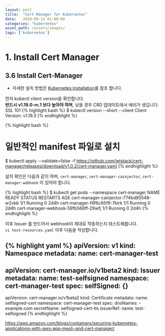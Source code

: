 ```yaml
---
layout: post
title:  "Cert Manager for Kubernetes"
date:   2020-09-14 01:00:00
categories: "kubernetes"
asset_path: /assets/images/
tags: ['kubernetes']
---
```


# 1. Install Cert Manager

## 3.6 Install Cert-Manager

 - 자세한 설치 방법은 [Kubernetes Installation](https://cert-manager.io/docs/installation/kubernetes/)를 참조 합니다.

먼저 kubectl client version을 확인합니다.<br>
**반드시 v1.19.0-rc.1 보다 높아야 하며**, 낮을 경우 CRD 업데이트에서 에러가 생깁니다.
SSL 101
{% highlight bash %}
$ kubectl version --short --client
Client Version: v1.19.3
{% endhighlight %}

{% highlight bash %}
# 일반적인 manifest 파일로 설치
$ kubectl apply --validate=false -f https://github.com/jetstack/cert-manager/releases/download/v1.0.2/cert-manager.yaml
{% endhighlight %}

설치 확인은 다음과 같이 하며, `cert-manager`, `cert-manager-cainjector`, `cert-manager-webhook` 이 있어야 합니다.

{% highlight bash %}
$ kubectl get pods --namespace cert-manager
NAME                                       READY   STATUS    RESTARTS   AGE
cert-manager-cainjector-774bd85548-w2vkb   1/1     Running   0          2d4h
cert-manager-f8f6c65f9-7klrk               1/1     Running   0          2d4h
cert-manager-webhook-59fb566ff-29wfj       1/1     Running   0          2d4h
{% endhighlight %}


이후 Issuer 를 만드어서 webhook이 제대로 작동하는지 테스트해봅니다.<br>
`vi test-resources.yaml` 이후 다음을 작성합니다. 

{% highlight yaml %}
apiVersion: v1
kind: Namespace
metadata:
  name: cert-manager-test
---
apiVersion: cert-manager.io/v1beta2
kind: Issuer
metadata:
  name: test-selfsigned
  namespace: cert-manager-test
spec:
  selfSigned: {}
---
apiVersion: cert-manager.io/v1beta2
kind: Certificate
metadata:
  name: selfsigned-cert
  namespace: cert-manager-test
spec:
  dnsNames:
    - example.com
  secretName: selfsigned-cert-tls
  issuerRef:
    name: test-selfsigned
{% endhighlight %}


https://aws.amazon.com/blogs/containers/securing-kubernetes-applications-with-aws-app-mesh-and-cert-manager/